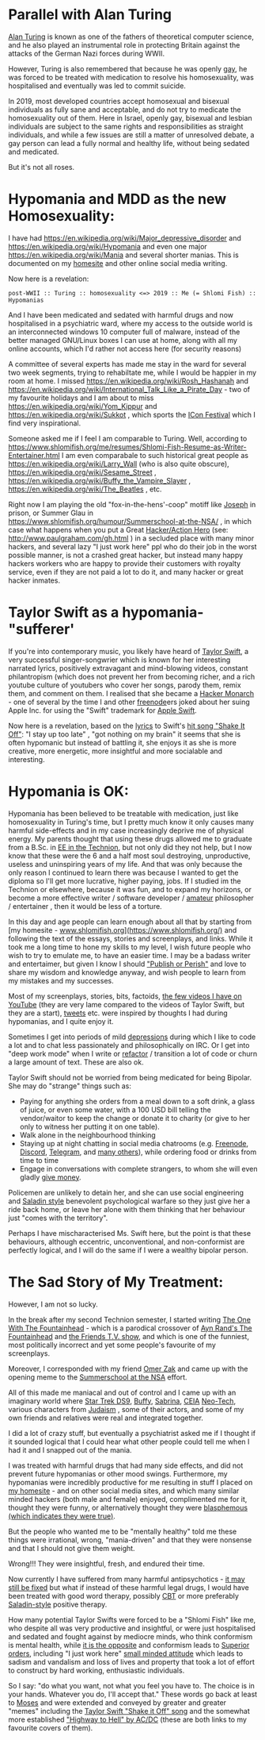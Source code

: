 Parallel with Alan Turing
=========================

[Alan Turing](https://en.wikipedia.org/wiki/Alan_Turing) is known as one
of the fathers of theoretical computer science, and he also played an
instrumental role in protecting Britain against the attacks of the German
Nazi forces during WWII.

However, Turing is also remembered that because he was openly
[gay](https://en.wikipedia.org/wiki/Homosexuality), he was forced to be
treated with medication to resolve his homosexuality, was hospitalised and
eventually was led to commit suicide.

In 2019, most developed countries accept homosexual and bisexual individuals
as fully sane and acceptable, and do not try to medicate the homosexuality out
of them. Here in Israel, openly gay, bisexual and lesbian individuals are
subject to the same rights and responsibilities as straight individuals, and
while a few issues are still a matter of unresolved debate, a gay person
can lead a fully normal and healthy life, without being sedated and medicated.

But it's not all roses.

Hypomania and MDD as the new Homosexuality:
===========================================

I have had https://en.wikipedia.org/wiki/Major_depressive_disorder and
https://en.wikipedia.org/wiki/Hypomania and even one major
https://en.wikipedia.org/wiki/Mania and several shorter manias.
This is documented on my [homesite](https://www.shlomifish.org/) and
other online social media writing.

Now here is a revelation:

```
post-WWII :: Turing :: homosexuality <=> 2019 :: Me (= Shlomi Fish) :: Hypomanias
```

And I have been medicated and sedated with harmful drugs and now hospitalised
in a psychiatric ward, where my access to the outside world is an
interconnected windows 10 computer full of malware, instead of the
better managed GNU/Linux boxes I can use at home, along with all my online
accounts, which I'd rather not access here (for security reasons)

A committee of several experts has made me stay in the ward for several
two week segments, trying to rehabiltate me, while I would be happier in my room
at home. I missed https://en.wikipedia.org/wiki/Rosh_Hashanah and
https://en.wikipedia.org/wiki/International_Talk_Like_a_Pirate_Day -
two of my favourite holidays and I am about to miss
https://en.wikipedia.org/wiki/Yom_Kippur and https://en.wikipedia.org/wiki/Sukkot , which sports the [ICon Festival](http://2019.iconfestival.org.il/) which I find very inspirational.

Someone asked me if I feel I am comparable to Turing. Well, according to
https://www.shlomifish.org/me/resumes/Shlomi-Fish-Resume-as-Writer-Entertainer.html
I am even comparabale to such historical  great people as
https://en.wikipedia.org/wiki/Larry_Wall (who is also quite obscure),
https://en.wikipedia.org/wiki/Sesame_Street ,
https://en.wikipedia.org/wiki/Buffy_the_Vampire_Slayer ,
https://en.wikipedia.org/wiki/The_Beatles , etc.

Right now I am playing the old "fox-in-the-hens'-coop" motiff like
[Joseph](https://en.wikipedia.org/wiki/Joseph_%28Genesis%29) in prison,
or Summer Glau in https://www.shlomifish.org/humour/Summerschool-at-the-NSA/ , in which case what happens when you put a Great
[Hacker/Action Hero](https://www.shlomifish.org/philosophy/philosophy/putting-all-cards-on-the-table-2013/#david_and_goliath) (see:
http://www.paulgraham.com/gh.html ) in a secluded place with many
minor hackers, and several lazy "I just work here" ppl who do their job
in the worst possible manner, is not a crashed great hacker, but instead many
happy hackers workers who are happy to provide their customers with royalty
service, even if they are not paid a lot to do it, and many hacker or great
hacker inmates.

Taylor Swift as a hypomania-"sufferer'
======================================

If you're into contemporary music, you likely have heard of [Taylor Swift](https://en.wikipedia.org/wiki/Taylor_Swift), a very successful singer-songwrier
which is known for her interesting narrated lyrics, positively extravagant and
mind-blowing
videos, constant philantropism (which does not prevent her from becoming richer,
and a rich youtube culture of youtubers who cover her songs, parody them,
remix them, and comment on them. I realised that she became a [Hacker Monarch](https://www.shlomifish.org/me/rindolf/) - one of several by the time I and
other [freenode](https://freenode.net)ers joked about her suing Apple Inc.
for using the "Swift" trademark for [Apple Swift](https://en.wikipedia.org/wiki/Swift_%40programming_language%41).

Now here is a revelation, based on the [lyrics](https://duckduckgo.com/?q=lyrics+taylor+swift+shake+it+off) to Swift's [hit song "Shake It Off"](https://www.youtube.com/watch?v=nfWlot6h_JM]): "I stay up too late" , "got nothing on my brain"
it seems that she is often hypomanic but instead of battling it, she enjoys
it as she is more creative, more energetic, more insightful and more socialable
and interesting.

Hypomania is OK:
================

Hypomania has been believed to be treatable with medication, just like
homosexuality in Turing's time, but I pretty much know it only causes
many harmful side-effects and in my case increasingly deprive me of
physical energy. My parents thought that using these drugs allowed me
to graduate from a B.Sc. in [EE in the Technion](https://github.com/shlomif/my-real-person-fan-fiction#the-technion-vs-project-euler), but not only did they
not help, but I now know that these were the 6 and a half most soul
destroying, unproductive, useless and uninspiring years of my life. And
that was only because the only reason I continued to learn there was because
I wanted to get the diploma so I'll get more lucrative, higher paying, jobs.
If I studied im the Technion or elsewhere, because it was fun, and to
expand my horizons, or become a more effective writer / software developer /
[amateur](https://www.shlomifish.org/humour/fortunes/show.cgi?id=paul-graham-what-ameteur-meant) philosopher / entertainer , then it would be less of a torture.

In this day and age people can learn enough about all that by starting
from [my homesite - www.shlomifish.org](https://www.shlomifish.org/) and
following the text of the essays, stories and screenplays, and links. While
it took me a long time to hone my skills to my level, I wish future people
who wish to try to emulate me, to have an easier time. I may be a badass writer and entertaimer, but given I know I should ["Publish or Perish"](https://www.shlomifish.org/humour/bits/facts/NSA/) and love to share my wisdom and knowledge anyway, and wish people to learn from my mistakes and my successes.

Most of my screenplays, stories, bits, factoids, [the few videos I have on YouTube](https://www.youtube.com/user/ShlomiFish) (they are very lame compared to the videos of Taylor Swift, but they are a start), [tweets](https://twitter.com/shlomif) etc. were inspired by thoughts I had during hypomanias, and I quite enjoy it.

Sometimes I get into periods of mild [depressions](https://en.wikipedia.org/wiki/Major_depressive_disorder) during which I like to code a lot and to chat less
passionately and philosophically on IRC. Or I get into "deep work mode" when
I write or [refactor](https://en.wikipedia.org/wiki/Code_refactoring) / transition a lot of code or churn a large amount of text. These are also ok.

Taylor Swift should not be worried from being medicated for being Bipolar.
She may do "strange" things such as:

* Paying for anything she orders from a meal down to a soft drink, a glass of juice, or even some water, with a 100 USD bill telling the vendor/waitor to keep the change or donate it to charity (or give to her only to witness her putting
it on one table).
* Walk alone in the neighbourhood thinking
* Staying up at night chatting in social media chatrooms (e.g. [Freenode](https://freenode.net), [Discord](https://discordapp.com), [Telegram](https://telegram.org), and [many others](https://shlomifishswiki.branchable.com/How_Alternatives_Proliferate/)), while ordering food or drinks from time to time
* Engage in conversations with complete strangers, to whom she will even gladly [give money](https://twitter.com/shlomif/status/1175578541292957696).

Policemen are unlikely to detain her,
and she can use social engineering and [Saladin style](http://shlomifishswiki.branchable.com/Saladin_Style/) benevolent psychological warfare so they just give
her a ride back home, or leave her alone with them thinking that her
behaviour just "comes with the territory".

Perhaps I have mischaracterised Ms. Swift here, but the point is that these
behaviours, although eccentric, unconventional, and non-conformist are perfectly
logical, and I will do the same if I were a wealthy bipolar person.

The Sad Story of My Treatment:
==============================

However, I am not so lucky.

In the break after my second Technion semester, I started writing [The One With The Fountainhead](https://www.shlomifish.org/humour/TOWTF/) - which is a parodical crossover of
[Ayn Rand's The Fountainhead](https://en.wikipedia.org/wiki/The_Fountainhead)
and [the Friends T.V. show](https://en.wikipedia.org/wiki/Friends), and which
is one of the funniest, most politically incorrect and yet some people's
favourite of my screenplays.

Moreover, I corresponded with my friend [Omer Zak](https://zak.co.il) and
came up with the opening meme to the [Summerschool at the NSA](https://www.shlomifish.org/philosophy/SummerNSA/) effort.

All of this made me maniacal and out of control and I came up with an imaginary
world where [Star Trek DS9](https://memory-alpha.fandom.com/wiki/Star_Trek:_Deep_Space_Nine), [Buffy](https://en.wikipedia.org/wiki/Buffy_the_Vampire_Slayer),
[Sabrina](https://en.wikipedia.org/wiki/Sabrina_the_Teenage_Witch_%281996_TV_series%29), [CEIA](https://en.wikipedia.org/wiki/Clarissa_Explains_It_All)
[Neo-Tech](https://rationalwiki.org/wiki/Neo-Tech), various
characters from [Judaism](https://en.wikipedia.org/wiki/Judaism)
, some of their actors, and some of my own friends and relatives were real and
integrated together.

I did a lot of crazy stuff, but eventually a psychiatrist asked me if I thought
if it sounded logical that I could hear what other people could tell me when
I had it and I snapped out of the mania.

I was treated with harmful drugs that had many side effects, and did not prevent future hypomanias or other mood swings. Furthermore, my hypomanias were
incredibly productive for me resulting in stuff I placed on
[my homesite](https://www.shlomifish.org/) - and on other social media sites,
and which many similar minded hackers (both male and female) enjoyed,
complimented me for it, thought they were funny, or alternatively
thought they were [blasphemous (which indicates they were true)](http://shlomifishswiki.branchable.com/Encourage_criticism_and_try_to_get_offended/).

But the people who wanted me to be "mentally healthy" told me these things
were irrational, wrong, "mania-driven" and that they were nonsense and that I
should not give them weight.

Wrong!!! They were insightful, fresh, and endured their time.

Now currently I have suffered from many harmful antipsychotics -
[it may still be fixed](https://twitter.com/shc_mo/status/1180165973556506626)
but what if instead of these harmful legal drugs, I would have been treated
with good word therapy, possibly [CBT](https://en.wikipedia.org/wiki/Cognitive_behavioral_therapy) or more
preferably [Saladin-style](http://shlomifishswiki.branchable.com/Saladin_Style/)
positive therapy.

How many potential Taylor Swifts were forced to be a "Shlomi Fish" like me,
who despite all was very productive and insightful, or were just hospitalised
and sedated and fought against by mediocre minds, who think conformism is mental
health, while [it is the opposite](https://www.shlomifish.org/philosophy/philosophy/putting-all-cards-on-the-table-2013/) and conformism leads to [Superior orders](https://en.wikipedia.org/wiki/Superior_orders), including
"I just work here" [small minded attitude](https://www.joelonsoftware.com/2004/12/06/news-45/) which leads
to sadism and vandalism and loss of lives and property that took a lot of effort
to construct by hard working, enthusiastic individuals.

So I say: "do what you want, not what you feel you have to. The choice is in
your hands. Whatever you do, I'll accept that." These words go back at least
to [Moses](https://en.wikipedia.org/wiki/Moses) and were extended and conveyed
by greater and greater "memes" including the [Taylor Swift "Shake it Off" song](https://www.youtube.com/watch?v=T7HiMv5jygk)
and the somewhat more established ["Highway to Hell" by AC/DC](https://www.youtube.com/watch?v=d2RZXeQc5HU) (these are both links to my favourite covers of them).
